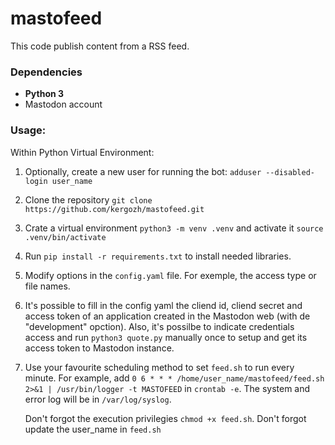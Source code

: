 # mastofeed

This code publish content from a RSS feed.  

### Dependencies

-   **Python 3**
-   Mastodon account

### Usage:

Within Python Virtual Environment:

1. Optionally, create a new user for running the bot: `adduser --disabled-login user_name`

2. Clone the repository `git clone https://github.com/kergozh/mastofeed.git` 

3. Crate a virtual environment `python3 -m venv .venv` and activate it `source .venv/bin/activate`

4. Run `pip install -r requirements.txt` to install needed libraries.  

5. Modify options in the `config.yaml` file. For exemple, the access type or file names.

6. It's possible to fill in the config yaml the cliend id, cliend secret and access token of an application created in the Mastodon web (with de "development" opction). Also, it's possilbe to indicate credentials access and run `python3 quote.py` manually once to setup and get its access token to Mastodon instance.

7. Use your favourite scheduling method to set `feed.sh` to run every minute. For example,  add  `0 6 * * * /home/user_name/mastofeed/feed.sh 2>&1 | /usr/bin/logger -t MASTOFEED` in `crontab -e`. The system and error log will be in `/var/log/syslog`. 

   Don't forgot the execution privilegies `chmod +x feed.sh`. 
   Don't forgot update the user_name in `feed.sh`
